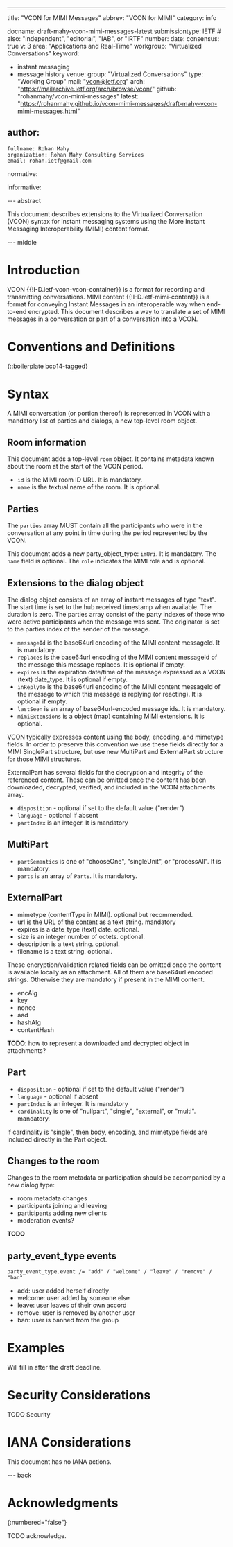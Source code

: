 ---
title: "VCON for MIMI Messages"
abbrev: "VCON for MIMI"
category: info

docname: draft-mahy-vcon-mimi-messages-latest
submissiontype: IETF  # also: "independent", "editorial", "IAB", or "IRTF"
number:
date:
consensus: true
v: 3
area: "Applications and Real-Time"
workgroup: "Virtualized Conversations"
keyword:
 - instant messaging
 - message history
venue:
  group: "Virtualized Conversations"
  type: "Working Group"
  mail: "vcon@ietf.org"
  arch: "https://mailarchive.ietf.org/arch/browse/vcon/"
  github: "rohanmahy/vcon-mimi-messages"
  latest: "https://rohanmahy.github.io/vcon-mimi-messages/draft-mahy-vcon-mimi-messages.html"

author:
 -
    fullname: Rohan Mahy
    organization: Rohan Mahy Consulting Services
    email: rohan.ietf@gmail.com

normative:

informative:


--- abstract

This document describes extensions to the Virtualized Conversation (VCON)
syntax for instant messaging systems using the More Instant Messaging
Interoperability (MIMI) content format.


--- middle

# Introduction

VCON {{!I-D.ietf-vcon-vcon-container}} is a format for recording and
transmitting conversations. MIMI content {{!I-D.ietf-mimi-content}}
is a format for conveying Instant Messages in an interoperable way
when end-to-end encrypted. This document describes a way to translate
a set of MIMI messages in a conversation or part of a conversation into
a VCON.

# Conventions and Definitions

{::boilerplate bcp14-tagged}

# Syntax

A MIMI conversation (or portion thereof) is represented in VCON with
a mandatory list of parties and dialogs, a new top-level room object.

## Room information

This document adds a top-level `room` object. It contains metadata
known about the room at the start of the VCON period.

- `id` is the MIMI room ID URL. It is mandatory.
- `name` is the textual name of the room. It is optional.

## Parties

The `parties` array MUST contain all the
participants who were in the conversation at any point in time during the
period represented by the VCON.

This document adds a new party_object_type: `imUri`. It is mandatory.
The `name` field is optional. The `role` indicates the MIMI role and is
optional.

## Extensions to the dialog object

The dialog object consists of an array of instant messages of type "text".
The start time is set to the hub received timestamp when available.
The duration is zero. The parties array consist of the party indexes of those who were active participants when the message was sent.
The originator is set to the parties index of the sender of the message.

- `messageId` is the base64url encoding of the MIMI content messageId. It is mandatory.
- `replaces` is the base64url encoding of the MIMI content messageId of the message this message replaces. It is optional if empty.
- `expires` is the expiration date/time of the message expressed as a VCON
(text) date_type. It is optional if empty.
- `inReplyTo` is the base64url encoding of the MIMI content messageId of the message to which this message is replying (or reacting). It is optional if empty.
- `lastSeen` is an array of base64url-encoded message ids. It is mandatory.
- `mimiExtensions` is a object (map) containing MIMI extensions. It is optional.

VCON typically expresses content using the body, encoding, and mimetype
fields. In order to preserve this convention we use these fields directly for a MIMI SinglePart structure, but use new MultiPart and ExternalPart
structure for those MIMI structures.

ExternalPart has several fields for the decryption and integrity of the referenced content. These can be omitted once the content has been downloaded, decrypted, verified, and included in the VCON attachments array.

- `disposition` - optional if set to the default value ("render")
- `language` - optional if absent
- `partIndex` is an integer. It is mandatory


## MultiPart

- `partSemantics` is one of "chooseOne", "singleUnit", or "processAll". It is mandatory.
- `parts` is an array of `Part`s. It is mandatory.

## ExternalPart

- mimetype (contentType in MIMI). optional but recommended.
- url is the URL of the content as a text string. mandatory
- expires is a date_type (text) date. optional.
- size is an integer number of octets. optional.
- description is a text string. optional.
- filename is a text string. optional.

These encryption/validation related fields can be omitted once the content is available locally as an attachment. All of them are base64url encoded strings. Otherwise they are mandatory if present in the MIMI content.

- encAlg
- key
- nonce
- aad
- hashAlg
- contentHash

**TODO**: how to represent a downloaded and decrypted object in attachments?

## Part

- `disposition` - optional if set to the default value ("render")
- `language` - optional if absent
- `partIndex` is an integer. It is mandatory
- `cardinality` is one of "nullpart", "single", "external", or "multi". mandatory.

if cardinality is "single", then body, encoding, and mimetype
fields are included directly in the Part object.

## Changes to the room

Changes to the room metadata or participation should be accompanied by
a new dialog type:

- room metadata changes
- participants joining and leaving
- participants adding new clients
- moderation events?

**TODO**

## party_event_type events

~~~
party_event_type.event /= "add" / "welcome" / "leave" / "remove" / "ban"
~~~

- add: user added herself directly
- welcome: user added by someone else
- leave: user leaves of their own accord
- remove: user is removed by another user
- ban: user is banned from the group


# Examples

Will fill in after the draft deadline.


# Security Considerations

TODO Security


# IANA Considerations

This document has no IANA actions.


--- back

# Acknowledgments
{:numbered="false"}

TODO acknowledge.
